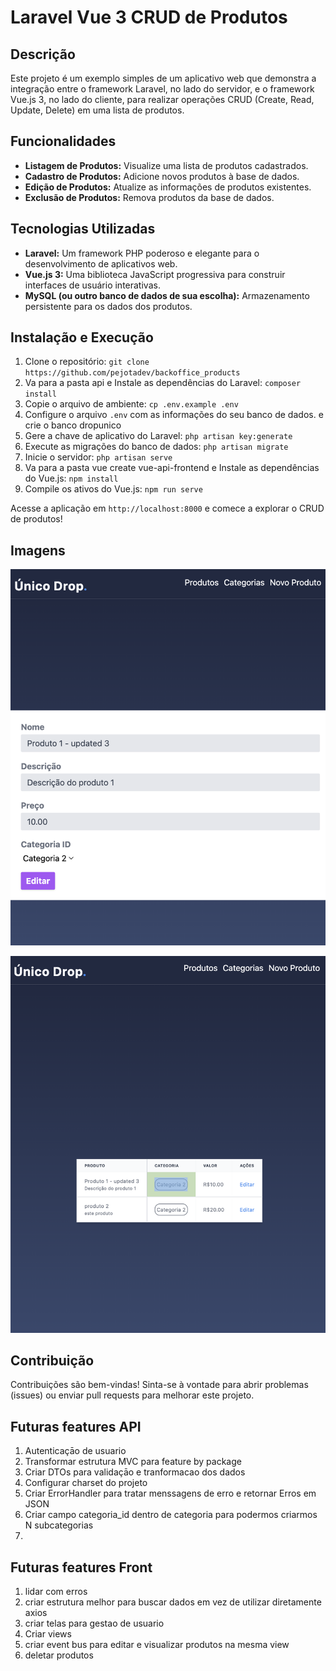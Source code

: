 # Laravel Vue 3 CRUD de Produtos

## Descrição

Este projeto é um exemplo simples de um aplicativo web que demonstra a integração entre o framework Laravel, no lado do servidor, e o framework Vue.js 3, no lado do cliente, para realizar operações CRUD (Create, Read, Update, Delete) em uma lista de produtos.

## Funcionalidades

- **Listagem de Produtos:** Visualize uma lista de produtos cadastrados.
- **Cadastro de Produtos:** Adicione novos produtos à base de dados.
- **Edição de Produtos:** Atualize as informações de produtos existentes.
- **Exclusão de Produtos:** Remova produtos da base de dados.

## Tecnologias Utilizadas

- **Laravel:** Um framework PHP poderoso e elegante para o desenvolvimento de aplicativos web.
- **Vue.js 3:** Uma biblioteca JavaScript progressiva para construir interfaces de usuário interativas.
- **MySQL (ou outro banco de dados de sua escolha):** Armazenamento persistente para os dados dos produtos.

## Instalação e Execução

1. Clone o repositório: `git clone https://github.com/pejotadev/backoffice_products`
2. Va para a pasta api e Instale as dependências do Laravel: `composer install`
3. Copie o arquivo de ambiente: `cp .env.example .env`
4. Configure o arquivo `.env` com as informações do seu banco de dados. e crie o banco dropunico
5. Gere a chave de aplicativo do Laravel: `php artisan key:generate`
6. Execute as migrações do banco de dados: `php artisan migrate`
7. Inicie o servidor: `php artisan serve`
8. Va para a pasta vue create vue-api-frontend e Instale as dependências do Vue.js: `npm install`
9. Compile os ativos do Vue.js: `npm run serve`

Acesse a aplicação em `http://localhost:8000` e comece a explorar o CRUD de produtos!

## Imagens

![Texto alternativo](./imgs/edita_produtos.png)

![Texto alternativo](./imgs/lista_produtos.png)

## Contribuição

Contribuições são bem-vindas! Sinta-se à vontade para abrir problemas (issues) ou enviar pull requests para melhorar este projeto.

## Futuras features API

1. Autenticaçāo de usuario
2. Transformar estrutura MVC para feature by package
3. Criar DTOs para validaçāo e tranformacao dos dados
4. Configurar charset do projeto
5. Criar ErrorHandler para tratar menssagens de erro e retornar Erros em JSON
6. Criar campo categoria_id dentro de categoria para podermos criarmos N subcategorias
7.

## Futuras features Front

1. lidar com erros
2. criar estrutura melhor para buscar dados em vez de utilizar diretamente axios
3. criar telas para gestao de usuario
4. Criar views
5. criar event bus para editar e visualizar produtos na mesma view
6. deletar produtos
